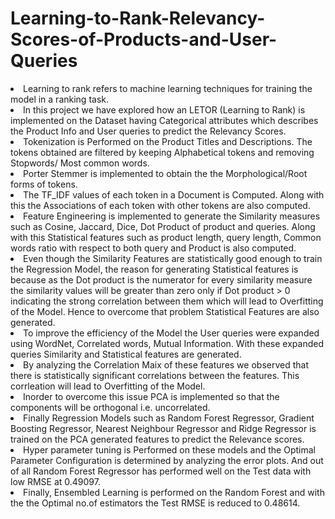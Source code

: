 # Learning-to-Rank-Relevancy-Scores-of-Products-and-User-Queries
<li> Learning to rank refers to machine learning techniques for training the model in a ranking task.  </li>
<li> In this project we have explored how an LETOR (Learning to Rank) is implemented on the Dataset having Categorical attributes which describes the Product Info and User queries to predict the Relevancy Scores. </li>
<li> Tokenization is Performed on the Product Titles and Descriptions. The tokens obtained are filtered by keeping Alphabetical tokens and removing Stopwords/ Most common words. </li>
<li> Porter Stemmer is implemented to obtain the the Morphological/Root forms of tokens. </li>
<li> The TF_IDF values of each token in a Document is Computed. Along with this the Associations of each token with other tokens are also computed. </li>
<li> Feature Engineering is implemented to generate the Similarity measures such as Cosine, Jaccard, Dice, Dot Product of product and queries. Along with this Statistical features such as product length, query length, Common words ratio with respect to both query and Product is also computed.</li>
<li>Even though the Similarity Features are statistically good enough to train the Regression Model, the reason for generating Statistical features is because as the Dot product is the numerator for every similarity measure the similarity values will be greater than zero only if Dot product > 0 indicating the strong correlation between them which will lead to Overfitting of the Model. Hence to overcome that problem Statistical Features are also generated. </li>
<li> To improve the efficiency of the Model the User queries were expanded using WordNet, Correlated words, Mutual Information. With these expanded queries Similarity and Statistical features are generated. </li>
<li> By analyzing the Correlation Maix of these features we observed that there is statistically significant correlations between the features. This corrleation will lead to Overfitting of the Model. </li>
<li> Inorder to overcome this issue PCA is implemented so that the components will be orthogonal i.e. uncorrelated. </li>
<li> Finally Regression Models such as Random Forest Regressor, Gradient Boosting Regressor, Nearest Neighbour Regressor and Ridge Regressor is trained on the PCA generated features to predict the Relevance scores. </li>
<li> Hyper parameter tuning is Performed on these models and the Optimal Parameter Configuration is determined by analyzing the error plots. And out of all Random Forest Regressor has performed well on the Test data with low RMSE at 0.49097. </li>
<li> Finally, Ensembled Learning is performed on the Random Forest and with the the Optimal no.of estimators the Test RMSE is reduced to 0.48614.


